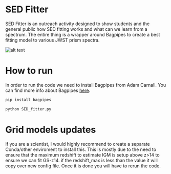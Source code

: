 
# SED Fitter

SED Fitter is an outreach activity designed to show students and the general public how SED fitting works and what can we learn from a spectrum. The entire thing is a wrapper around Bagpipes to create a best fitting model to various JWST prism spectra. 

![alt text](https://github.com/honzascholtz/SED_Fitter/blob/main/Images/UI.png "Example of the UI")


# How to run 

In order to run the code we need to install Bagpipes from Adam Carnall. You can find more info about Bagpipes <a href="https://bagpipes.readthedocs.io/en/latest/" target=_blank>here</a>.

```python
pip install bagpipes

python SED_fitter.py

```

# Grid models updates

If you are a scientist, I would highly recommend to create a separate Conda/other enviroment to install this. This is mostly due to the need to ensure that the maximum redshift to estimate IGM is setup above z>14 to ensure we can fit GS-z14. if the redshift_max is less than the value it will copy over new config file. Once it is done you will have to rerun the code. 
